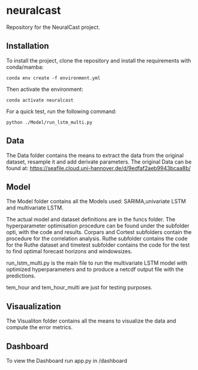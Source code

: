 # neuralcast

Repository for the NeuralCast project.

## Installation
To install the project, clone the repository and install the requirements with conda/mamba:
```
conda env create -f environment.yml
```
Then activate the environment:
```
conda activate neuralcast
```
For a quick test, run the following command:
```
python ./Model/run_lstm_multi.py
```
## Data
The Data folder contains the means to extract the data from the original dataset, resample it and add derivate parameters. The original Data can be found at:  https://seafile.cloud.uni-hannover.de/d/9edfaf2aeb9943bcaa8b/
## Model
The Model folder contains all the Models used: SARIMA,univariate LSTM and multivariate LSTM.

The actual model and dataset definitions are in the funcs folder. The hyperparameter optimisation procedure can be found under the subfolder opti, with the code and results. Corpars and Cortest subfolders contain the procedure for the correlation analysis. Ruthe subfolder contains the code for the Ruthe dataset and timetest subfolder contains the code for the test to find optimal forecast horizons and windowsizes.

run_lstm_multi.py is the main file to run the multivariate LSTM model with optimized hyperparameters and to produce a netcdf output file with the predictions.

tem_hour and tem_hour_multi are just for testing purposes.

## Visaualization
The Visualiton folder contains all the means to visualize the data and compute the error metrics.



## Dashboard

To view the Dashboard run app.py in /dashboard